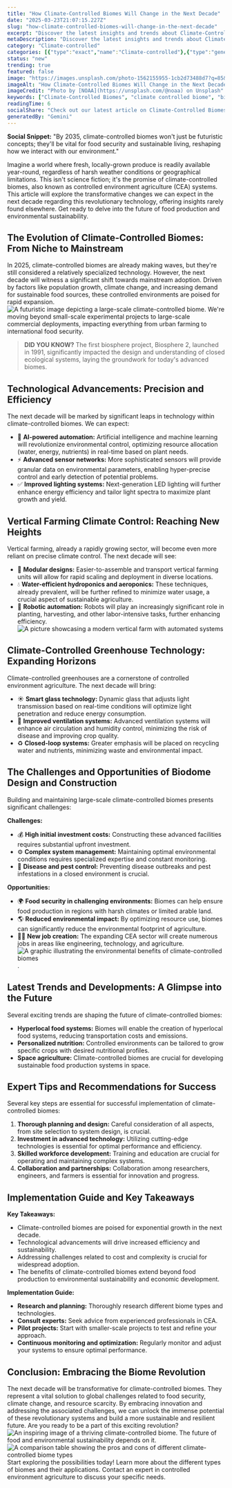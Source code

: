 ```yaml
---
title: "How Climate-Controlled Biomes Will Change in the Next Decade"
date: "2025-03-23T21:07:15.227Z"
slug: "how-climate-controlled-biomes-will-change-in-the-next-decade"
excerpt: "Discover the latest insights and trends about Climate-Controlled Biomes. This comprehensive guide covers everything you need to know about Climate-Controlled Biomes in 2025."
metaDescription: "Discover the latest insights and trends about Climate-Controlled Biomes. This comprehensive guide covers everything you need to know about Climate-Controll..."
category: "Climate-controlled"
categories: [{"type":"exact","name":"Climate-controlled"},{"type":"general","name":"Environmental Science"},{"type":"medium","name":"Ecosystem Engineering"},{"type":"specific","name":"Biosphere Simulation"},{"type":"niche","name":"Microclimate Control"}]
status: "new"
trending: true
featured: false
image: "https://images.unsplash.com/photo-1562155955-1cb2d73488d7?q=85&w=1200&fit=max&fm=webp&auto=compress"
imageAlt: "How Climate-Controlled Biomes Will Change in the Next Decade"
imageCredit: "Photo by [NOAA](https://unsplash.com/@noaa) on Unsplash"
keywords: ["Climate-Controlled Biomes", "climate controlled biome", "biodome climate control", "controlled environment agriculture", "climate controlled greenhouse", "vertical farming climate control", "biodome design and construction", "climate controlled indoor farming", "buy climate controlled biomes", "climate controlled biomes cost"]
readingTime: 6
socialShare: "Check out our latest article on Climate-Controlled Biomes! How Climate-Controlled Biomes Will Change in the Next Decade #Climate-Controlled Biomes #climate controlled biome #biodome climate control"
generatedBy: "Gemini"
---
```




**Social Snippet:**  "By 2035, climate-controlled biomes won't just be futuristic concepts; they'll be vital for food security and sustainable living, reshaping how we interact with our environment."

Imagine a world where fresh, locally-grown produce is readily available year-round, regardless of harsh weather conditions or geographical limitations. This isn't science fiction; it's the promise of climate-controlled biomes, also known as controlled environment agriculture (CEA) systems.  This article will explore the transformative changes we can expect in the next decade regarding this revolutionary technology, offering insights rarely found elsewhere.  Get ready to delve into the future of food production and environmental sustainability.

## The Evolution of Climate-Controlled Biomes: From Niche to Mainstream

In 2025, climate-controlled biomes are already making waves, but they're still considered a relatively specialized technology.  However, the next decade will witness a significant shift towards mainstream adoption.  Driven by factors like population growth, climate change, and increasing demand for sustainable food sources, these controlled environments are poised for rapid expansion. ![A futuristic image depicting a large-scale climate-controlled biome](https://images.unsplash.com/photo-1552799446-159ba9523315?q=85&w=1200&fit=max&fm=webp&auto=compress). We're moving beyond small-scale experimental projects to large-scale commercial deployments, impacting everything from urban farming to international food security.

> **DID YOU KNOW?** The first biosphere project, Biosphere 2, launched in 1991, significantly impacted the design and understanding of closed ecological systems, laying the groundwork for today's advanced biomes.

## Technological Advancements: Precision and Efficiency

The next decade will be marked by significant leaps in technology within climate-controlled biomes.  We can expect:

* 🔑 **AI-powered automation:**  Artificial intelligence and machine learning will revolutionize environmental control, optimizing resource allocation (water, energy, nutrients) in real-time based on plant needs.
* ⚡ **Advanced sensor networks:**  More sophisticated sensors will provide granular data on environmental parameters, enabling hyper-precise control and early detection of potential problems.
* ✅ **Improved lighting systems:**  Next-generation LED lighting will further enhance energy efficiency and tailor light spectra to maximize plant growth and yield.

##  Vertical Farming Climate Control: Reaching New Heights

Vertical farming, already a rapidly growing sector, will become even more reliant on precise climate control.  The next decade will see:

* 🌱 **Modular designs:**  Easier-to-assemble and transport vertical farming units will allow for rapid scaling and deployment in diverse locations.
* 💧 **Water-efficient hydroponics and aeroponics:**  These techniques, already prevalent, will be further refined to minimize water usage, a crucial aspect of sustainable agriculture.
* 🤖 **Robotic automation:**  Robots will play an increasingly significant role in planting, harvesting, and other labor-intensive tasks, further enhancing efficiency.  ![A picture showcasing a modern vertical farm with automated systems](https://images.unsplash.com/photo-1562155955-1cb2d73488d7?q=85&w=1200&fit=max&fm=webp&auto=compress)

##  Climate-Controlled Greenhouse Technology: Expanding Horizons

Climate-controlled greenhouses are a cornerstone of controlled environment agriculture. The next decade will bring:

* ☀️ **Smart glass technology:**  Dynamic glass that adjusts light transmission based on real-time conditions will optimize light penetration and reduce energy consumption.
* 💨 **Improved ventilation systems:**  Advanced ventilation systems will enhance air circulation and humidity control, minimizing the risk of disease and improving crop quality.
* ♻️ **Closed-loop systems:**  Greater emphasis will be placed on recycling water and nutrients, minimizing waste and environmental impact.

##  The Challenges and Opportunities of Biodome Design and Construction

Building and maintaining large-scale climate-controlled biomes presents significant challenges:

**Challenges:**

* 💰 **High initial investment costs:**  Constructing these advanced facilities requires substantial upfront investment.
* ⚙️ **Complex system management:**  Maintaining optimal environmental conditions requires specialized expertise and constant monitoring.
* 🌿 **Disease and pest control:**  Preventing disease outbreaks and pest infestations in a closed environment is crucial.

**Opportunities:**

* 🌍 **Food security in challenging environments:**  Biomes can help ensure food production in regions with harsh climates or limited arable land.
* 🌎 **Reduced environmental impact:**  By optimizing resource use, biomes can significantly reduce the environmental footprint of agriculture.
* 👨‍🌾 **New job creation:**  The expanding CEA sector will create numerous jobs in areas like engineering, technology, and agriculture.  ![A graphic illustrating the environmental benefits of climate-controlled biomes](https://images.unsplash.com/photo-1579003593419-98f949b9398f?q=85&w=1200&fit=max&fm=webp&auto=compress).

## Latest Trends and Developments: A Glimpse into the Future

Several exciting trends are shaping the future of climate-controlled biomes:

* **Hyperlocal food systems:**  Biomes will enable the creation of hyperlocal food systems, reducing transportation costs and emissions.
* **Personalized nutrition:**  Controlled environments can be tailored to grow specific crops with desired nutritional profiles.
* **Space agriculture:**  Climate-controlled biomes are crucial for developing sustainable food production systems in space.

##  Expert Tips and Recommendations for Success

Several key steps are essential for successful implementation of climate-controlled biomes:

1. **Thorough planning and design:**  Careful consideration of all aspects, from site selection to system design, is crucial.
2. **Investment in advanced technology:**  Utilizing cutting-edge technologies is essential for optimal performance and efficiency.
3. **Skilled workforce development:**  Training and education are crucial for operating and maintaining complex systems.
4. **Collaboration and partnerships:**  Collaboration among researchers, engineers, and farmers is essential for innovation and progress.

## Implementation Guide and Key Takeaways

**Key Takeaways:**

* Climate-controlled biomes are poised for exponential growth in the next decade.
* Technological advancements will drive increased efficiency and sustainability.
* Addressing challenges related to cost and complexity is crucial for widespread adoption.
* The benefits of climate-controlled biomes extend beyond food production to environmental sustainability and economic development.

**Implementation Guide:**

* **Research and planning:**  Thoroughly research different biome types and technologies.
* **Consult experts:**  Seek advice from experienced professionals in CEA.
* **Pilot projects:**  Start with smaller-scale projects to test and refine your approach.
* **Continuous monitoring and optimization:**  Regularly monitor and adjust your systems to ensure optimal performance.

##  Conclusion: Embracing the Biome Revolution

The next decade will be transformative for climate-controlled biomes.  They represent a vital solution to global challenges related to food security, climate change, and resource scarcity.  By embracing innovation and addressing the associated challenges, we can unlock the immense potential of these revolutionary systems and build a more sustainable and resilient future.  Are you ready to be a part of this exciting revolution? ![An inspiring image of a thriving climate-controlled biome](https://images.unsplash.com/photo-1616164744857-1439f3dd5687?q=85&w=1200&fit=max&fm=webp&auto=compress).  The future of food and environmental sustainability depends on it.  ![A comparison table showing the pros and cons of different climate-controlled biome types](https://images.unsplash.com/photo-1578589315522-9e5521b9c158?q=85&w=1200&fit=max&fm=webp&auto=compress)  Start exploring the possibilities today!  Learn more about the different types of biomes and their applications.  Contact an expert in controlled environment agriculture to discuss your specific needs.
